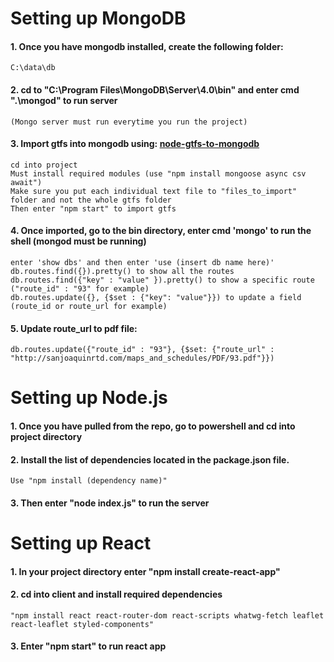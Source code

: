 
# Setting up MongoDB
  #### 1. Once you have mongodb installed, create the following folder:
    C:\data\db
  #### 2. cd to "C:\Program Files\MongoDB\Server\4.0\bin" and enter cmd ".\mongod" to run server
    (Mongo server must run everytime you run the project)
  #### 3. Import gtfs into mongodb using: [node-gtfs-to-mongodb](https://github.com/Flowlance/node-gtfs-to-mongodb)
    cd into project
    Must install required modules (use "npm install mongoose async csv await")
    Make sure you put each individual text file to "files_to_import" folder and not the whole gtfs folder
    Then enter "npm start" to import gtfs 
  #### 4. Once imported, go to the bin directory, enter cmd 'mongo' to run the shell (mongod must be running)
    enter 'show dbs' and then enter 'use (insert db name here)'
    db.routes.find({}).pretty() to show all the routes
    db.routes.find({"key" : "value" }).pretty() to show a specific route ("route_id" : "93" for example)
    db.routes.update({}, {$set : {"key": "value"}}) to update a field (route_id or route_url for example)
  #### 5. Update route_url to pdf file:
    db.routes.update({"route_id" : "93"}, {$set: {"route_url" : "http://sanjoaquinrtd.com/maps_and_schedules/PDF/93.pdf"}})
    
# Setting up Node.js
  #### 1. Once you have pulled from the repo, go to powershell and cd into project directory
  #### 2. Install the list of dependencies located in the package.json file. 
    Use "npm install (dependency name)"
  #### 3. Then enter "node index.js" to run the server

# Setting up React
  #### 1. In your project directory enter "npm install create-react-app"
  #### 2. cd into client and install required dependencies 
    "npm install react react-router-dom react-scripts whatwg-fetch leaflet react-leaflet styled-components"
  #### 3. Enter "npm start" to run react app
